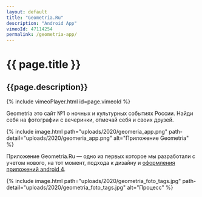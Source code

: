 ```yaml
---
layout: default
title: "Geometria.Ru"
description: "Android App"
vimeoId: 47114254
permalink: /geometria-app/
---
```


# {{ page.title }}

## {{page.description}}

{% include vimeoPlayer.html id=page.vimeoId %}

Geometria это сайт №1 о ночных и культурных событиях России. Найди себя на фотографии с вечеринки, отмечай себя и своих друзей.

{% include image.html path="uploads/2020/geomeria_app.png" path-detail="uploads/2020/geomeria_app.png" alt="Приложение Geometria" %}

Приложение Geometria.Ru — одно из первых которое мы разработали с учетом нового, на тот момент, подхода к дизайну и [оформления приложений android 4](https://itc.ua/news/google-vvela-obshhie-standartyi-dizayna-i-oformleniya-interfeysa-prilozheniy-dlya-android-4-0/).

{% include image.html path="uploads/2020/geometria_foto_tags.jpg" path-detail="uploads/2020/geometria_foto_tags.jpg" alt="Процесс" %}

